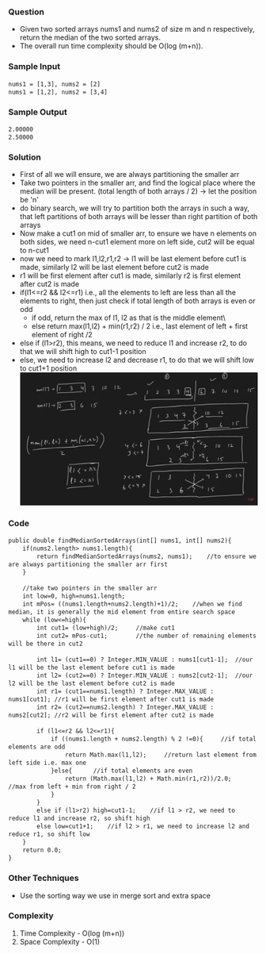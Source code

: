 ### Question
- Given two sorted arrays nums1 and nums2 of size m and n respectively, return the median of the two sorted arrays. 
- The overall run time complexity should be O(log (m+n)).

### Sample Input
    nums1 = [1,3], nums2 = [2]
    nums1 = [1,2], nums2 = [3,4]

### Sample Output
    2.00000
    2.50000

### Solution
- First of all we will ensure, we are always partitioning the smaller arr
- Take two pointers in the smaller arr, and find the logical place where the median will be present. (total length of both arrays / 2) -> let the position be 'n'
- do binary search, we will try to partition both the arrays in such a way, that left partitions of both arrays will be lesser than right partition of both arrays
- Now make a cut1 on mid of smaller arr, to ensure we have n elements on both sides, we need n-cut1 element more on left side, cut2 will be equal to n-cut1
- now we need to mark l1,l2,r1,r2 -> l1 will be last element before cut1 is made, similarly l2 will be last element before cut2 is made
- r1 will be first element after cut1 is made, similarly r2 is first element after cut2 is made
- if(l1<=r2 && l2<=r1) i.e., all the elements to left are less than all the elements to right, then just check if total length of both arrays is even or odd
  - if odd, return the max of l1, l2 as that is the middle element\
  - else return max(l1,l2) + min(r1,r2) / 2 i.e., last element of left + first element of right /2
- else if (l1>r2), this means, we need to reduce l1 and increase r2, to do that we will shift high to cut1-1 position
- else, we need to increase l2 and decrease r1, to do that we will shift low to cut1+1 position
![img.png](img.png)

### Code
    public double findMedianSortedArrays(int[] nums1, int[] nums2){
        if(nums2.length> nums1.length){
            return findMedianSortedArrays(nums2, nums1);    //to ensure we are always partitioning the smaller arr first
        }

        //take two pointers in the smaller arr
        int low=0, high=nums1.length;
        int mPos= ((nums1.length+nums2.length)+1)/2;    //when we find median, it is generally the mid element from entire search space
        while (low<=high){
            int cut1= (low+high)/2;     //make cut1
            int cut2= mPos-cut1;        //the number of remaining elements will be there in cut2

            int l1= (cut1==0) ? Integer.MIN_VALUE : nums1[cut1-1];  //our l1 will be the last element before cut1 is made
            int l2= (cut2==0) ? Integer.MIN_VALUE : nums2[cut2-1];  //our l2 will be the last element before cut2 is made
            int r1= (cut1==nums1.length) ? Integer.MAX_VALUE : nums1[cut1]; //r1 will be first element after cut1 is made
            int r2= (cut2==nums2.length) ? Integer.MAX_VALUE : nums2[cut2]; //r2 will be first element after cut2 is made

            if (l1<=r2 && l2<=r1){
                if ((nums1.length + nums2.length) % 2 !=0){     //if total elements are odd
                    return Math.max(l1,l2);     //return last element from left side i.e. max one
                }else{      //if total elements are even
                    return (Math.max(l1,l2) + Math.min(r1,r2))/2.0;     //max from left + min from right / 2
                }
            }
            else if (l1>r2) high=cut1-1;    //if l1 > r2, we need to reduce l1 and increase r2, so shift high
            else low=cut1+1;    //if l2 > r1, we need to increase l2 and reduce r1, so shift low
        }
        return 0.0;
    }

### Other Techniques
- Use the sorting way we use in merge sort and extra space

### Complexity
1. Time Complexity - O(log (m+n))
2. Space Complexity - O(1)